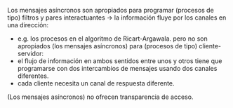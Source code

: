 Los mensajes asíncronos son apropiados para programar (procesos de tipo) filtros y pares interactuantes -> la información fluye por los canales en una dirección:
- e.g. los procesos en el algoritmo de Ricart-Argawala.
pero no son apropiados (los mensajes asíncronos) para (procesos de tipo) cliente-servidor:
- el flujo de información en ambos sentidos entre unos y otros tiene que programarse con dos intercambios de mensajes usando dos canales diferentes.
- cada cliente necesita un canal de respuesta diferente.

(Los mensajes asíncronos) no ofrecen transparencia de acceso.
